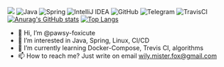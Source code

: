 ![](https://estruyf-github.azurewebsites.net/api/VisitorHit?user=pawsy-foxicutef&repo=pawsy-foxicute&countColorcountColor&countColor=%237B1E7A)
<img alt="Java" src="https://img.shields.io/badge/java-%23ED8B00.svg?&style=for-the-badge&logo=java&logoColor=white"/>
<img alt="Spring" src="https://img.shields.io/badge/spring-%236DB33F.svg?&style=for-the-badge&logo=spring&logoColor=white"/>
<img alt="IntelliJ IDEA" src="https://img.shields.io/badge/IntelliJIDEA-000000.svg?&style=for-the-badge&logo=intellij-idea&logoColor=white"/>
<img alt="GitHub" src="https://img.shields.io/badge/github-%23121011.svg?&style=for-the-badge&logo=github&logoColor=white"/>
<img alt="Telegram" src="https://img.shields.io/badge/Telegram-2CA5E0?style=for-the-badge&logo=telegram&logoColor=white" />
<img alt="TravisCI" src="https://img.shields.io/badge/travisci-%232B2F33.svg?&style=for-the-badge&logo=travis&logoColor=white"/>  
[![Anurag's GitHub stats](https://github-readme-stats.vercel.app/api?username=pawsy-foxicute)](https://github.com/anuraghazra/github-readme-stats)
[![Top Langs](https://github-readme-stats.vercel.app/api/top-langs/?username=pawsy-foxicute)](https://github.com/anuraghazra/github-readme-stats)
- 👋 Hi, I’m @pawsy-foxicute
- 👀 I’m interested in Java, Spring, Linux, CI/CD
- 🌱 I’m currently learning Docker-Compose, Trevis CI, algorithms
- 📫 How to reach me? Just write on email wily.mister.fox@gmail.com

<!---
pawsy-foxicute/pawsy-foxicute is a ✨ special ✨ repository because its `README.md` (this file) appears on your GitHub profile.
You can click the Preview link to take a look at your changes.
--->
